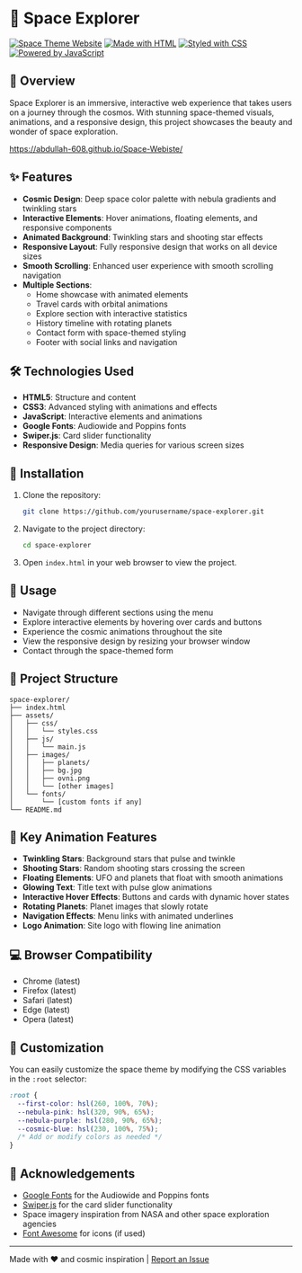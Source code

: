 
# 🌌 Space Explorer

[![Space Theme Website](https://img.shields.io/badge/Theme-Space-blueviolet)](https://github.com/yourusername/space-explorer)
[![Made with HTML](https://img.shields.io/badge/Made%20with-HTML-orange)](https://github.com/yourusername/space-explorer)
[![Styled with CSS](https://img.shields.io/badge/Styled%20with-CSS-blue)](https://github.com/yourusername/space-explorer)
[![Powered by JavaScript](https://img.shields.io/badge/Powered%20by-JavaScript-yellow)](https://github.com/yourusername/space-explorer)

## 🚀 Overview

Space Explorer is an immersive, interactive web experience that takes users on a journey through the cosmos. With stunning space-themed visuals, animations, and a responsive design, this project showcases the beauty and wonder of space exploration.

https://abdullah-608.github.io/Space-Webiste/

## ✨ Features

- **Cosmic Design**: Deep space color palette with nebula gradients and twinkling stars
- **Interactive Elements**: Hover animations, floating elements, and responsive components
- **Animated Background**: Twinkling stars and shooting star effects
- **Responsive Layout**: Fully responsive design that works on all device sizes
- **Smooth Scrolling**: Enhanced user experience with smooth scrolling navigation
- **Multiple Sections**:
  - Home showcase with animated elements
  - Travel cards with orbital animations
  - Explore section with interactive statistics
  - History timeline with rotating planets
  - Contact form with space-themed styling
  - Footer with social links and navigation

## 🛠️ Technologies Used

- **HTML5**: Structure and content
- **CSS3**: Advanced styling with animations and effects
- **JavaScript**: Interactive elements and animations
- **Google Fonts**: Audiowide and Poppins fonts
- **Swiper.js**: Card slider functionality
- **Responsive Design**: Media queries for various screen sizes

## 🔧 Installation

1. Clone the repository:
   ```bash
   git clone https://github.com/yourusername/space-explorer.git
   ```

2. Navigate to the project directory:
   ```bash
   cd space-explorer
   ```

3. Open `index.html` in your web browser to view the project.

## 📖 Usage

- Navigate through different sections using the menu
- Explore interactive elements by hovering over cards and buttons
- Experience the cosmic animations throughout the site
- View the responsive design by resizing your browser window
- Contact through the space-themed form

## 📁 Project Structure

```
space-explorer/
├── index.html
├── assets/
│   ├── css/
│   │   └── styles.css
│   ├── js/
│   │   └── main.js
│   ├── images/
│   │   ├── planets/
│   │   ├── bg.jpg
│   │   ├── ovni.png
│   │   └── [other images]
│   └── fonts/
│       └── [custom fonts if any]
└── README.md
```

## 🌟 Key Animation Features

- **Twinkling Stars**: Background stars that pulse and twinkle
- **Shooting Stars**: Random shooting stars crossing the screen
- **Floating Elements**: UFO and planets that float with smooth animations
- **Glowing Text**: Title text with pulse glow animations
- **Interactive Hover Effects**: Buttons and cards with dynamic hover states
- **Rotating Planets**: Planet images that slowly rotate
- **Navigation Effects**: Menu links with animated underlines
- **Logo Animation**: Site logo with flowing line animation

## 💻 Browser Compatibility

- Chrome (latest)
- Firefox (latest)
- Safari (latest)
- Edge (latest)
- Opera (latest)

## 🎨 Customization

You can easily customize the space theme by modifying the CSS variables in the `:root` selector:

```css
:root {
  --first-color: hsl(260, 100%, 70%);
  --nebula-pink: hsl(320, 90%, 65%);
  --nebula-purple: hsl(280, 90%, 65%);
  --cosmic-blue: hsl(230, 100%, 75%);
  /* Add or modify colors as needed */
}
```



## 🙏 Acknowledgements

- [Google Fonts](https://fonts.google.com/) for the Audiowide and Poppins fonts
- [Swiper.js](https://swiperjs.com/) for the card slider functionality
- Space imagery inspiration from NASA and other space exploration agencies
- [Font Awesome](https://fontawesome.com/) for icons (if used)



---

Made with ❤️ and cosmic inspiration | [Report an Issue](https://github.com/yourusername/space-explorer/issues)

